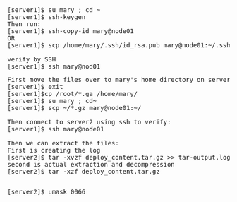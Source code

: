 <pre>
[server1]$ su mary ; cd ~
[server1]$ ssh-keygen
Then run:
[server1]$ ssh-copy-id mary@node01
OR
[server1]$ scp /home/mary/.ssh/id_rsa.pub mary@node01:~/.ssh/authorized_keys

verify by SSH
[server1]$ ssh mary@nod01 
</pre>

<pre>
First move the files over to mary's home directory on server 1 with root due to permissions
[server1]$ exit
[server1]$cp /root/*.ga /home/mary/
[server1]$ su mary ; cd~
[server1]$ scp ~/*.gz mary@node01:~/

Then connect to server2 using ssh to verify:
[server1]$ ssh mary@node01

Then we can extract the files:
First is creating the log
[server2]$ tar -xvzf deploy_content.tar.gz >> tar-output.log
second is actual extraction and decompression
[server2]$ tar -xzf deploy_content.tar.gz 

</pre>

<pre>
[server2]$ umask 0066
</pre>
